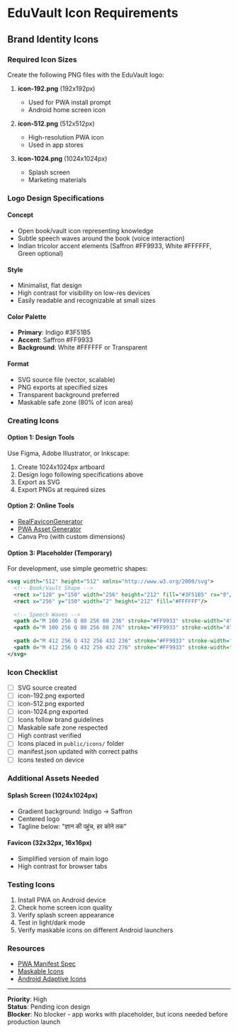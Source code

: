 # EduVault Icon Requirements

## Brand Identity Icons

### Required Icon Sizes
Create the following PNG files with the EduVault logo:

1. **icon-192.png** (192x192px)
   - Used for PWA install prompt
   - Android home screen icon

2. **icon-512.png** (512x512px)
   - High-resolution PWA icon
   - Used in app stores

3. **icon-1024.png** (1024x1024px)
   - Splash screen
   - Marketing materials

### Logo Design Specifications

#### Concept
- Open book/vault icon representing knowledge
- Subtle speech waves around the book (voice interaction)
- Indian tricolor accent elements (Saffron #FF9933, White #FFFFFF, Green optional)

#### Style
- Minimalist, flat design
- High contrast for visibility on low-res devices
- Easily readable and recognizable at small sizes

#### Color Palette
- **Primary**: Indigo #3F51B5
- **Accent**: Saffron #FF9933
- **Background**: White #FFFFFF or Transparent

#### Format
- SVG source file (vector, scalable)
- PNG exports at specified sizes
- Transparent background preferred
- Maskable safe zone (80% of icon area)

### Creating Icons

#### Option 1: Design Tools
Use Figma, Adobe Illustrator, or Inkscape:
1. Create 1024x1024px artboard
2. Design logo following specifications above
3. Export as SVG
4. Export PNGs at required sizes

#### Option 2: Online Tools
- [RealFaviconGenerator](https://realfavicongenerator.net/)
- [PWA Asset Generator](https://github.com/elegantapp/pwa-asset-generator)
- Canva Pro (with custom dimensions)

#### Option 3: Placeholder (Temporary)
For development, use simple geometric shapes:
```svg
<svg width="512" height="512" xmlns="http://www.w3.org/2000/svg">
  <!-- Book/Vault Shape -->
  <rect x="128" y="150" width="256" height="212" fill="#3F51B5" rx="8"/>
  <rect x="256" y="150" width="2" height="212" fill="#FFFFFF"/>
  
  <!-- Speech Waves -->
  <path d="M 100 256 Q 80 256 80 236" stroke="#FF9933" stroke-width="4" fill="none"/>
  <path d="M 100 256 Q 80 256 80 276" stroke="#FF9933" stroke-width="4" fill="none"/>
  
  <path d="M 412 256 Q 432 256 432 236" stroke="#FF9933" stroke-width="4" fill="none"/>
  <path d="M 412 256 Q 432 256 432 276" stroke="#FF9933" stroke-width="4" fill="none"/>
</svg>
```

### Icon Checklist
- [ ] SVG source created
- [ ] icon-192.png exported
- [ ] icon-512.png exported
- [ ] icon-1024.png exported
- [ ] Icons follow brand guidelines
- [ ] Maskable safe zone respected
- [ ] High contrast verified
- [ ] Icons placed in `public/icons/` folder
- [ ] manifest.json updated with correct paths
- [ ] Icons tested on device

### Additional Assets Needed

#### Splash Screen (1024x1024px)
- Gradient background: Indigo → Saffron
- Centered logo
- Tagline below: "ज्ञान की पहुंच, हर कोने तक"

#### Favicon (32x32px, 16x16px)
- Simplified version of main logo
- High contrast for browser tabs

### Testing Icons
1. Install PWA on Android device
2. Check home screen icon quality
3. Verify splash screen appearance
4. Test in light/dark mode
5. Verify maskable icons on different Android launchers

### Resources
- [PWA Manifest Spec](https://www.w3.org/TR/appmanifest/)
- [Maskable Icons](https://web.dev/maskable-icon/)
- [Android Adaptive Icons](https://developer.android.com/guide/practices/ui_guidelines/icon_design_adaptive)

---

**Priority**: High  
**Status**: Pending icon design  
**Blocker**: No blocker - app works with placeholder, but icons needed before production launch
